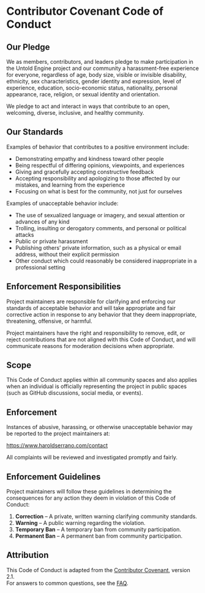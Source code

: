 # Contributor Covenant Code of Conduct

## Our Pledge
We as members, contributors, and leaders pledge to make participation in the Untold Engine project and our community a harassment-free experience for everyone, regardless of age, body size, visible or invisible disability, ethnicity, sex characteristics, gender identity and expression, level of experience, education, socio-economic status, nationality, personal appearance, race, religion, or sexual identity and orientation.

We pledge to act and interact in ways that contribute to an open, welcoming, diverse, inclusive, and healthy community.

## Our Standards
Examples of behavior that contributes to a positive environment include:
- Demonstrating empathy and kindness toward other people  
- Being respectful of differing opinions, viewpoints, and experiences  
- Giving and gracefully accepting constructive feedback  
- Accepting responsibility and apologizing to those affected by our mistakes, and learning from the experience  
- Focusing on what is best for the community, not just for ourselves  

Examples of unacceptable behavior include:
- The use of sexualized language or imagery, and sexual attention or advances of any kind  
- Trolling, insulting or derogatory comments, and personal or political attacks  
- Public or private harassment  
- Publishing others’ private information, such as a physical or email address, without their explicit permission  
- Other conduct which could reasonably be considered inappropriate in a professional setting  

## Enforcement Responsibilities
Project maintainers are responsible for clarifying and enforcing our standards of acceptable behavior and will take appropriate and fair corrective action in response to any behavior that they deem inappropriate, threatening, offensive, or harmful.

Project maintainers have the right and responsibility to remove, edit, or reject contributions that are not aligned with this Code of Conduct, and will communicate reasons for moderation decisions when appropriate.

## Scope
This Code of Conduct applies within all community spaces and also applies when an individual is officially representing the project in public spaces (such as GitHub discussions, social media, or events).

## Enforcement
Instances of abusive, harassing, or otherwise unacceptable behavior may be reported to the project maintainers at:

https://www.haroldserrano.com/contact 

All complaints will be reviewed and investigated promptly and fairly.

## Enforcement Guidelines
Project maintainers will follow these guidelines in determining the consequences for any action they deem in violation of this Code of Conduct:

1. **Correction** – A private, written warning clarifying community standards.  
2. **Warning** – A public warning regarding the violation.  
3. **Temporary Ban** – A temporary ban from community participation.  
4. **Permanent Ban** – A permanent ban from community participation.  

## Attribution
This Code of Conduct is adapted from the [Contributor Covenant](https://www.contributor-covenant.org), version 2.1.  
For answers to common questions, see the [FAQ](https://www.contributor-covenant.org/faq).

